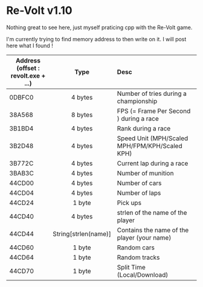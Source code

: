 Re-Volt v1.10
=======

Nothing great to see here, just myself praticing cpp with the Re-Volt game.

I'm currently trying to find memory address to then write on it. I will post here what I found !

| Address (offset : revolt.exe + ...)        | Type           | Desc  |
| ------------- |:-------------:|:-----|
| 0DBFC0     | 4 bytes      |   Number of tries during a championship |
| 38A568     | 8 bytes      |   FPS (= Frame Per Second ) during a race |
| 3B1BD4      | 4 bytes | Rank during a race  |
| 3B2D48      | 4 bytes | Speed Unit (MPH/Scaled MPH/FPM/KPH/Scaled KPH)  |
| 3B772C      | 4 bytes | Current lap during a race |
| 3BAB3C      | 4 bytes | Number of munition  |
| 44CD00      | 4 bytes | Number of cars  |
| 44CD04      | 4 bytes | Number of laps  |
| 44CD24      | 1 byte | Pick ups  |
| 44CD40      | 4 bytes      |   strlen of the name of the player |
| 44CD44 | String[strlen(name)]      |    Contains the name of the player (your name)|
| 44CD60      | 1 byte      |   Random cars  |
| 44CD64      | 1 byte      |   Random tracks  |
| 44CD70      | 1 byte      |   Split Time (Local/Download) |

